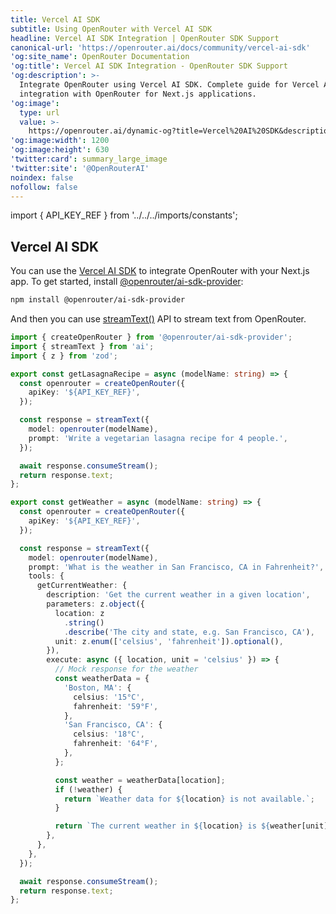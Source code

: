 ```yaml
---
title: Vercel AI SDK
subtitle: Using OpenRouter with Vercel AI SDK
headline: Vercel AI SDK Integration | OpenRouter SDK Support
canonical-url: 'https://openrouter.ai/docs/community/vercel-ai-sdk'
'og:site_name': OpenRouter Documentation
'og:title': Vercel AI SDK Integration - OpenRouter SDK Support
'og:description': >-
  Integrate OpenRouter using Vercel AI SDK. Complete guide for Vercel AI SDK
  integration with OpenRouter for Next.js applications.
'og:image':
  type: url
  value: >-
    https://openrouter.ai/dynamic-og?title=Vercel%20AI%20SDK&description=Vercel%20AI%20SDK%20Integration
'og:image:width': 1200
'og:image:height': 630
'twitter:card': summary_large_image
'twitter:site': '@OpenRouterAI'
noindex: false
nofollow: false
---
```


import { API_KEY_REF } from '../../../imports/constants';

## Vercel AI SDK

You can use the [Vercel AI SDK](https://www.npmjs.com/package/ai) to integrate OpenRouter with your Next.js app. To get started, install [@openrouter/ai-sdk-provider](https://github.com/OpenRouterTeam/ai-sdk-provider):

```bash
npm install @openrouter/ai-sdk-provider
```

And then you can use [streamText()](https://sdk.vercel.ai/docs/reference/ai-sdk-core/stream-text) API to stream text from OpenRouter.

<CodeGroup>

```typescript title="TypeScript"
import { createOpenRouter } from '@openrouter/ai-sdk-provider';
import { streamText } from 'ai';
import { z } from 'zod';

export const getLasagnaRecipe = async (modelName: string) => {
  const openrouter = createOpenRouter({
    apiKey: '${API_KEY_REF}',
  });

  const response = streamText({
    model: openrouter(modelName),
    prompt: 'Write a vegetarian lasagna recipe for 4 people.',
  });

  await response.consumeStream();
  return response.text;
};

export const getWeather = async (modelName: string) => {
  const openrouter = createOpenRouter({
    apiKey: '${API_KEY_REF}',
  });

  const response = streamText({
    model: openrouter(modelName),
    prompt: 'What is the weather in San Francisco, CA in Fahrenheit?',
    tools: {
      getCurrentWeather: {
        description: 'Get the current weather in a given location',
        parameters: z.object({
          location: z
            .string()
            .describe('The city and state, e.g. San Francisco, CA'),
          unit: z.enum(['celsius', 'fahrenheit']).optional(),
        }),
        execute: async ({ location, unit = 'celsius' }) => {
          // Mock response for the weather
          const weatherData = {
            'Boston, MA': {
              celsius: '15°C',
              fahrenheit: '59°F',
            },
            'San Francisco, CA': {
              celsius: '18°C',
              fahrenheit: '64°F',
            },
          };

          const weather = weatherData[location];
          if (!weather) {
            return `Weather data for ${location} is not available.`;
          }

          return `The current weather in ${location} is ${weather[unit]}.`;
        },
      },
    },
  });

  await response.consumeStream();
  return response.text;
};
```

</CodeGroup>
